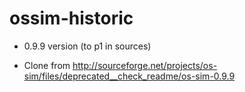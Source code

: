 ossim-historic
==============

* 0.9.9 version (to p1 in sources)

* Clone from http://sourceforge.net/projects/os-sim/files/deprecated__check_readme/os-sim-0.9.9

